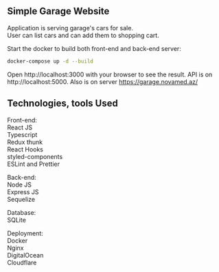 ## Simple Garage Website

Application is serving garage's cars for sale. <br />
User can list cars and can add them to shopping cart.

Start the docker to build both front-end and back-end server:

```bash
docker-compose up -d --build
```

Open http://localhost:3000 with your browser to see the result.
API is on http://localhost:5000.
Also is on server https://garage.novamed.az/

## Technologies, tools Used

Front-end:<br />
React JS <br />
Typescript <br />
Redux thunk <br />
React Hooks <br />
styled-components <br />
ESLint and Prettier <br />

Back-end:<br />
Node JS <br />
Express JS <br />
Sequelize <br />

Database:<br />
SQLite <br />

Deployment:<br />
Docker <br />
Nginx <br />
DigitalOcean <br />
Cloudflare <br />
